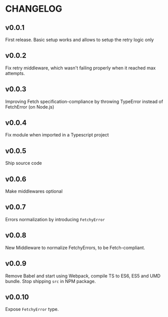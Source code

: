 CHANGELOG
=========

## v0.0.1
First release. Basic setup works and allows to setup the retry logic only

## v0.0.2
Fix retry middleware, which wasn't failing properly when it reached max attempts.

## v0.0.3
Improving Fetch specification-compliance by throwing TypeError instead of FetchError (on Node.js)

## v0.0.4
Fix module when imported in a Typescript project

## v0.0.5
Ship source code

## v0.0.6
Make middlewares optional

## v0.0.7
Errors normalization by introducing `FetchyError`

## v0.0.8
New Middleware to normalize FetchyErrors, to be Fetch-compliant.

## v0.0.9
Remove Babel and start using Webpack, compile TS to ES6, ES5 and UMD bundle. Stop shipping `src` in NPM package.

## v0.0.10
Expose `FetchyError` type.
